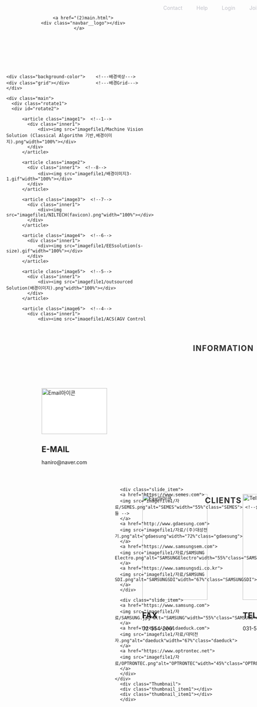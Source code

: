 <!DOCTYPE html>
<html lang="ko">
  <head>
    <meta charset="UTF-8">
    <meta http-equiv="X-UA-Compatible" content="IE=edge">
    <meta name="viewport" content="user-scalable=no, initial-scale=1.0,width=device-width">
    <title>NILTECH</title>
    <link rel="icon" type="ICON" sizes="192x192" href="imagefile1/favicon/android-icon-192x192.ico">
    <link rel="stylesheet" href="css/style.css">
    <script src="js/ie.js"></script>
    <script defer src="js/main.js"></script>
    <script src="main.js" defer></script>
<style>
    *      { margin: 0px;padding: 0px;box-sizing: border-box;}
	
    ul,ol  { list-style: none;margin:0 0 0 0;}
    a      { text-decoration: none;}

    /*---------------header------------------*/
    header { width: 100%;height: 13.5vmin;}
    header .navbar
           { width: 100%;height: 13.5vmin;
             display: flex;
             justify-content: space-between;
             align-items: center;
             position: absolute;padding: 3vmin 0;}
    header .util         /*--상단 네비게이션 위치---*/
           { width: 25%;height: 10vmin;
             display: block;position: absolute;
             margin: 0vmin 0 0 60%;}
    header .util li
           { display: block;float: left;}
    header .util li a    /*--상단 네비게이션 text---*/
           { font: 1.2vmin "arial";
             color: rgb(192, 193, 201);
             display: block;
             padding: 0 2vmin;margin: 0 0 0 0vmin;}             
    header .navbar__logo
           { width: 27vmin;height: 20vmin;background-color: #00378f;
             background: url(imagefile1/logo.png)no-repeat;
             background-size: 100%;
             position:absolute;margin: -3vmin 0 0 5.9vmin;}             
    header .navbar__menu 
           { width: 120vmin;height: 5vmin;
             list-style: none;
             display: flex;position: absolute;
             margin: 9vmin 0 0 45vmin;}
    header .navbar__menu li 
           { width: 41vmin;height: 5.1vmin;text-align: center;
             padding: 1vmin 0 0 1vmin;}
    header .navbar__menu li a
           { width: 10vmin;height: 5vmin;
             font: bold 1.7vmin/1 "arial";color: #0a0c0c;
             text-decoration: none;}
    header .navbar__menu li:hover 
           { z-index : 1;
             color: white;text-align: center;
             border-radius: 3px;border-bottom: 0.5vmin solid #143cfb;}                   
             
    header .navbar__icons 
           { color: white;list-style: none;align-items: center;
             display: flex;}
    header .navbar__icons li 
           { width: 35vmin;height: 5.1vmin;
             padding: 0;margin: 0;}
    header .menubar 
           { width: 9vmin;height: 7vmin;
             background-image: url(imagefile1/menuBar.png);
             background-size: 100%;
             position: absolute;
             margin: 1.9% 0 0 85%;display: none;} 
    /*-----------MOBILE----------*/                    
    @media screen and (min-width: 80px) and (max-width: 980px) 
           { header .navbar
           { width: 100%;height: 13.5vmin;
             flex-direction: column;align-items: flex-start;margin: 0;}  
             header .util         /*--상단 네비게이션 위치---*/
           { width: 50%;height: 10vmin;
             display: block;position: absolute;
             margin: -1.5vmin 0 0 40vmin;}
             header .util li
           { display: block;float: left;}
             header .util li a    /*--상단 네비게이션 text---*/
           { font: 2vmin "arial";
             color: rgb(192, 193, 201);
             display: block;
             padding: 0 2vmin;margin: 0 0 0 0vmin;} 
             header .navbar__logo
           { width: 43vmin;height: 20vmin;
             background: url(imagefile1/logo.png)no-repeat;
             background-size: 100%;
             position:absolute;margin: 1.5% 0 0 0vmin;}  
             header .navbar__menu 
           { width: 35vmin;height: 60vmin;background-color: #1b2f58; 
             z-index : 1;flex-direction: column;
             align-items: center;
             border-radius: 0 0 1.5vmin 1.5vmin;
             display: none;margin: 14.5vmin 0 0 60vmin;}
             header .navbar__menu li 
           { width: 100%;height: 60vmin;
             z-index : 1;text-align: center;
             padding: 2.7vmin 0 0 0;margin: 0;}
             header .navbar__menu li a
           { font: normal 3vmin/1 "arial";color: #fff;} 
             header .navbar__menu li:hover 
           { z-index : 1;
             background:radial-gradient(circle,#00378f,#071b74);/*-#162544-*/
             color: white;text-align: center;
             border-radius: 3px;border-bottom: none;}                                  
             header .navbar__icons 
           { width: 100%;
             justify-content: center;display: none;}
             header .menubar
           { width: 9vmin;height: 7vmin;
             background-image: url(imagefile1/menuBar.png);
             background-size: 100%;
             display: block;position: absolute;
             margin: 1.9% 0 0 85%;}
             header .navbar__menu.active,.navbar__icons.active 
           { display: flex;}} 
    /*-----------TABLET----------*/       
    @media screen and (min-width: 600px) and (max-width: 1280px) 
           { header .navbar
           { width: 100%;height: 13.5vmin;
             flex-direction: column;align-items: flex-start;margin: 0;}  
             header .util         /*--상단 네비게이션 위치---*/
           { width: 50%;height: 10vmin;
             display: block;position: absolute;
             margin: -1.5vmin 0 0 40vmin;}
             header .util li
           { display: block;float: left;}
             header .util li a    /*--상단 네비게이션 text---*/
           { font: 2vmin "arial";
             color: rgb(192, 193, 201);
             display: block;
             padding: 0 2vmin;margin: 0 0 0 0vmin;} 
             header .navbar__logo
           { width: 37vmin;height: 20vmin;
             background: url(imagefile1/logo.png)no-repeat;
             background-size: 100%;
             position:absolute;margin: 2vmin 0 0 1.5%;}  
             header .navbar__menu 
           { width: 32vmin;height: 55vmin;background-color: #1b2f58; 
             z-index : 1;flex-direction: column;
             align-items: center;
             border-radius: 0 0 1.5vmin 1.5vmin;
             display: none;margin: 14.5vmin 0 0 61.5vmin;}
             header .navbar__menu li 
           { width: 100%;height: 60vmin;
             z-index : 1;text-align: center;
             padding: 2.7vmin 0 0 0;margin: 0;}
             header .navbar__menu li a
           { font: normal 2.5vmin/1 "arial";color: #fff;} 
             header .navbar__menu li:hover 
           { z-index : 1;
             background:radial-gradient(circle,#00378f,#071b74);/*-#162544-*/
             color: white;text-align: center;
             border-radius: 3px;border-bottom: none;}                                  
             header .navbar__icons 
           { width: 100%;
             justify-content: center;display: none;}
             header .menubar
           { width: 8.7vmin;height: 6.7vmin;
             background-image: url(imagefile1/menuBar.png);
             background-size: 100%;
             display: block;
             margin: 1.5% 0 0 87%;}
             header .navbar__menu.active,.navbar__icons.active 
           { display: flex;}}
    @media screen and (min-height: 0px) and (max-height: 768px)
           { header .navbar
           { width: 100%;height: 13.5vmin;
             flex-direction: column;align-items: flex-start;margin: 0;}  
             header .util         /*--상단 네비게이션 위치---*/
           { width: 50%;height: 10vmin;
             display: block;position: absolute;
             margin: -1.5vmin 0 0 40vmin;}
             header .util li
           { display: block;float: left;}
             header .util li a    /*--상단 네비게이션 text---*/
           { font: 2vmin "arial";
             color: rgb(192, 193, 201);
             display: block;
             padding: 0 2vmin;margin: 0 0 0 0vmin;} 
             header .navbar__logo
           { width: 43vmin;height: 20vmin;
             background: url(imagefile1/logo.png)no-repeat;
             background-size: 100%;
             position:absolute;margin: -0.3% 0 0 -47%;}  
             header .navbar__menu 
           { width: 35vmin;height: 60vmin;background-color: #1b2f58; 
             z-index : 1;flex-direction: column;
             align-items: center;
             border-radius: 0 0 1.5vmin 1.5vmin;
             display: none;margin: 5.5% 0 0 70%;}
             header .navbar__menu li 
           { width: 100%;height: 60vmin;
             z-index : 1;text-align: center;
             padding: 2.7vmin 0 0 0;margin: 0;}
             header .navbar__menu li a
           { font: normal 3vmin/1 "arial";color: #fff;} 
             header .navbar__menu li:hover 
           { z-index : 1;
             background:radial-gradient(circle,#00378f,#071b74);/*-#162544-*/
             color: white;text-align: center;
             border-radius: 3px;border-bottom: none;}                                  
             header .navbar__icons 
           { width: 100%;
             justify-content: center;display: none;}
             header .menubar
           { width: 9vmin;height: 7vmin;
             background-image: url(imagefile1/menuBar.png);
             background-size: 100%;
             display: block;position: absolute;
             margin: -0.2% 0 0 85%;}
             header .navbar__menu.active,.navbar__icons.active 
           { display: flex;}}

           /*--------------------메인화면----------------------*/
    body   { width: 100%;height: 130vmin;}

    figure { width: 100%;height: 60%; /*전체 브라우저 높이에서 120px만큼 빼줌*/
             /*background: linear-gradient(-55deg,  #061c8a, #7df0a9e8);*/
             position: relative;
	           overflow: hidden;
	           padding-top: 0px;}    
    figure .background-color
           { width: 100%;height: 100%;
             background: linear-gradient(120deg, #1b2f58b6,#11b8a2bd,#1b2f58,rgb(16, 20, 34), rgb(16, 20, 34));
             background-size: 400% 400%;      
             object-fit: cover;
             opacity: 100%;
             position: absolute;margin: 0px 0 0 0px;
             animation: gradient 10s ease infinite;}
             @keyframes gradient {
	           0%   { background-position: 0% 50%;}
	           50%  { background-position: 100% 50%;}
	           100% { background-position: 0% 50%;}}
    figure .background-color .grid             
           { width: 130%;height: 130%;
             background: url(imagefile1/grid2.png);
             background-size: 100%;
             position: absolute;margin: -5vmin 0 0 -20vmin;
             transform: perspective(60vmin)rotateX(0deg);
             transform-origin: 50% 50%;
             animation: grid 40s linear infinite;}
             @keyframes grid 
           { 0%  { opacity: 5%;transform: perspective(60vmin)rotateX(70deg)rotate( 360deg);}
             5%  { opacity: 70%;}
             45% { opacity: 100%;}
             50% { opacity: 70%;}
             60% { opacity: 0%;}
	           100%{ opacity: 0%;transform: perspective(60vmin)rotateX(70deg)rotate( 0deg);}}

    /*------------------이미지회전 배경-----------------------------*/              
  figure .main  
           { width: 100%;height: 100%;
             overflow: hidden;
             position: absolute;}
  figure .rotate1 
           { width: 100%;             
             position: absolute;perspective: 105vmax;}
  figure .rotate1 #rotate2 
           { width: 70vmax;height: 77vmax;
             position: absolute; 
             top: -10vmin;left: 23vmin;
             transform-style: preserve-3d;
             animation: ani1 linear 30s infinite;}
             @keyframes ani1 
           { 0%  {transform: perspective(105vmax)rotateY(0deg);}
             100%{transform: perspective(105vmax)rotateY(360deg);}}
  figure .rotate1 #rotate2 article .inner1 
           { width: 100%;height: 100%;background: rgba(42, 33, 161, 0.527);
             opacity: 0.7;overflow: hidden;
             box-sizing: border-box; 
             border-radius: 9vmin 9vmin 0 0; 
             position: absolute;     
             padding: 0px;
             transition: all 0.5s;}
                    /* common ui */
  figure .rotate1 #rotate2 article 
           { width: 100%;height: 50%;
             position: absolute;top: 0px;left: 0px;
             backface-visibility: hidden;}

                      /* 3D 배치 */
  .image1  { transform: rotateY(0deg)   translateZ(-100vmax);}
  .image2  { transform: rotateY(45deg)  translateZ(-100vmax);}
  .image3  { transform: rotateY(90deg)  translateZ(-100vmax);}
  .image4  { transform: rotateY(135deg) translateZ(-100vmax);}
  .image5  { transform: rotateY(180deg) translateZ(-100vmax);}
  .image6  { transform: rotateY(225deg) translateZ(-100vmax);}
  .image7  { transform: rotateY(270deg) translateZ(-100vmax);}
  .image8  { transform: rotateY(315deg) translateZ(-100vmax);} 

           /*------------------DOT 장식-----------------------------*/  

    figure .dot-rotate1 
           { position: fixed;
             width: 150vmin;height: 50vmin; 
             perspective: 150vmin;}

    figure .dot-rotate1 #dot-rotate2 
           { width: 150vmin;height: 100vmin; 
             position: absolute;
             margin-top: 0vmin;margin-left: 25vmin; 
             transform-style: preserve-3d;
             animation: ani linear 10s infinite;}
             @keyframes ani {
             0% {transform: rotateY(360deg);}
             100% {transform: rotateY(0deg);}}
    
                             /* common ui */
    figure .dot-rotate1 #dot-rotate2 article 
           { position: absolute;top: 0px;left: 0px; 
             backface-visibility: hidden;}
                               /*face1*/
    figure .dot-rotate1 #dot-rotate2 .dot1 .inner2 .dot1-1 
           { opacity:50%;
             width: 5px;height: 5px;background-color: #fff;
             border-radius: 50px;box-shadow: #fff 0px 0px 30px 5px;
             float: left;margin: 450px 0 0 500px;}
    figure .dot-rotate1 #dot-rotate2 .dot1 .inner2 .dot1-2
           { width: 5px;height: 5px;background-color:#fff;
             border-radius: 50px;box-shadow: #fff 0px 0px 30px 5px;
             float: left;margin: 400px 0 0 -200px;}
    figure .dot-rotate1 #dot-rotate2 .dot1 .inner2 .dot1-3
           { width: 5px;height: 5px;background-color: #fff;
             border-radius: 50px;box-shadow: #fff 0px 0px 30px 5px;
             float: left;margin: 200px 0 0 -500px;}
    figure .dot-rotate1 #dot-rotate2 .dot1 .inner2 .dot1-4
           { opacity:50%;width: 10px;height: 10px;background-color: #fff;
             border-radius: 50px;box-shadow: #fff 0px 0px 30px 5px;
             float: left;margin: 500px 0 0 -400px;}
    figure .dot-rotate1 #dot-rotate2 .dot1 .inner2 .dot1-5
           { width: 10px;height: 10px;background-color: #fff;
             border-radius: 50px;box-shadow: #fff 0px 0px 30px 5px;
             float: left;margin: 550px 0 0 -700px;}
    figure .dot-rotate1 #dot-rotate2 .dot1 .inner2 .dot1-6
           { width: 5px;height: 5px;background-color: #fff;
             border-radius: 50px;box-shadow: #fff 0px 0px 30px 5px;
             float: left;margin: 250px 0 0 -300px;}
    figure .dot-rotate1 #dot-rotate2 .dot1 .inner2 .dot1-7
           { width: 10px;height: 10px;background-color: #fff;
             border-radius: 50px;box-shadow: #fff 0px 0px 30px 5px;
             float: left;margin: 300px 0 0 -480px;}
    figure .dot-rotate1 #dot-rotate2 .dot1 .inner2 .dot1-8
           { width: 10px;height: 10px;background-color: #fff;
             border-radius: 50px;box-shadow: #fff 0px 0px 30px 5px;
             float: left;margin: 450px 0 0 200px;}
    figure .dot-rotate1 #dot-rotate2 .dot1 .inner2 .dot1-9
           { opacity:50%;width: 5px;height: 5px;background-color: #fff;
             border-radius: 50px;box-shadow: #fff 0px 0px 30px 5px;
             float: left;margin: 300px 0 0 250px;}

                           /*face2*/
    figure .dot-rotate1 #dot-rotate2 .dot2 .inner2  
           { margin: 0 0 0 0;}
    figure .dot-rotate1 #dot-rotate2 .dot2 .inner2 .dot2-1 
           { opacity:50%;
             width: 5px;height: 5px;background-color: #fff;
             border-radius: 50px;box-shadow: #fff 0px 0px 30px 5px;
             float: left;margin: 150px 0 0 450px;}
    figure .dot-rotate1 #dot-rotate2 .dot2 .inner2 .dot2-2
           { opacity:50%;
             width: 3px;height: 3px;background-color: #fff;
             border-radius: 50px;box-shadow: #fff 0px 0px 30px 5px;
             float: left;margin: 100px 0 0 200px;}
    figure .dot-rotate1 #dot-rotate2 .dot2 .inner2 .dot2-3
           { width: 3px;height: 3px;background-color: #fff;
             border-radius: 50px;box-shadow: #fff 0px 0px 30px 5px;
             float: left;margin: 250px 0 0 150px;}
    figure .dot-rotate1 #dot-rotate2 .dot2 .inner2 .dot2-4
           { width: 10px;height: 10px;background-color: #fff;
             border-radius: 50px;box-shadow: #fff 0px 0px 30px 5px;
             float: left;margin: 350px 0 0 350px;}
    figure .dot-rotate1 #dot-rotate2 .dot2 .inner2 .dot2-5
           { opacity:50%;
             width: 10px;height: 10px;background-color: #fff;
             border-radius: 50px;box-shadow: #fff 0px 0px 30px 5px;
             float: left;margin: 180px 0 0 100px;}
    figure .dot-rotate1 #dot-rotate2 .dot2 .inner2 .dot2-6
           { width: 15px;height: 15px;background-color: #fff;
             border-radius: 50px;box-shadow: #fff 0px 0px 30px 5px;
             float: left;margin: 200px 0 0 -380px;}
    figure .dot-rotate1 #dot-rotate2 .dot2 .inner2 .dot2-7
           { opacity:80%;width: 15px;height: 15px;background-color: #fff;
             border-radius: 50px;box-shadow: #fff 0px 0px 30px 5px;
             float: left;margin: 300px 0 0 -580px;}
    figure .dot-rotate1 #dot-rotate2 .dot2 .inner2 .dot2-8
           { opacity:70%;width: 10px;height: 10px;background-color: #fff;
             border-radius: 50px;box-shadow: #fff 0px 0px 30px 5px;
             float: left;margin: 230px 0 0 200px;}
    figure .dot-rotate1 #dot-rotate2 .dot2 .inner2 .dot2-9
           { opacity:80%;width: 10px;height: 10px;background-color: #fff;
             border-radius: 50px;box-shadow: #fff 0px 0px 30px 5px;
             float: left;margin: 250px 0 0 200px;}
    figure .dot-rotate1 #dot-rotate2 .dot2 .inner2 .dot2-10
           { opacity:50%;width: 5px;height: 5px;background-color: #fff;
             border-radius: 50px;box-shadow: #fff 0px 0px 30px 5px;
             float: left;margin: 230px 0 0 300px;}
 
                                 /*face3*/
    figure .dot-rotate1 #dot-rotate2 .dot3 .inner2
           { margin: 0 0 0 0;}
    figure .dot-rotate1 #dot-rotate2 .dot3 .inner2 .dot3-1 
           { opacity:50%;
             width: 3px;height: 3px;background-color: #fff;
             border-radius: 50px;box-shadow: #fff 0px 0px 30px 5px;
             float: left;margin: 420px 0 0 -300px;}
    figure .dot-rotate1 #dot-rotate2 .dot3 .inner2 .dot3-2
           { opacity:50%;
             width: 3px;height: 3px;background-color: #fff;
             border-radius: 50px;box-shadow: #fff 0px 0px 30px 5px;
             float: left;margin: 300px 0 0 -100px;}
    figure .dot-rotate1 #dot-rotate2 .dot3 .inner2 .dot3-3
           { opacity:80%;
             width: 3px;height: 3px;background-color: #fff;
             border-radius: 50px;box-shadow: #fff 0px 0px 30px 5px;
             float: left;margin: 400px 0 0 -150px;}
    figure .dot-rotate1 #dot-rotate2 .dot3 .inner2 .dot3-4
           { opacity:50%;
             width: 10px;height: 10px;background-color: #fff;
             border-radius: 50px;box-shadow: #fff 0px 0px 30px 5px;
             float: left;margin: 500px 0 0 50px;}
    figure .dot-rotate1 #dot-rotate2 .dot3 .inner2 .dot3-5
           { opacity:50%;
             width: 10px;height: 10px;background-color: #fff;
             border-radius: 50px;box-shadow: #fff 0px 0px 30px 5px;
             float: left;margin: 300px 0 0 0;}
    figure .dot-rotate1 #dot-rotate2 .dot3 .inner2 .dot3-6
           { width: 10px;height: 10px;background-color: #fff;
             border-radius: 50px;box-shadow: #fff 0px 0px 30px 5px;
             float: left;margin: 400px 0 0 200px;}
    figure .dot-rotate1 #dot-rotate2 .dot3 .inner2 .dot3-7
           { opacity:70%;width: 15px;height: 15px;background-color: #fff;
             border-radius: 50px;box-shadow: #fff 0px 0px 30px 5px;
             float: left;margin: 200px 0 0 0;}
    figure .dot-rotate1 #dot-rotate2 .dot3 .inner2 .dot3-8
           { opacity:50%;width: 15px;height: 15px;background-color: #fff;
             border-radius: 50px;box-shadow: #fff 0px 0px 30px 5px;
             float: left;margin: 450px 0 0 100px;}

                          /* 3D 배치 */
    .dot1  { transform: rotateY(0deg) translateZ(-900px);}
    .dot2  { transform: rotateY(20deg) translateZ(-900px);}
    .dot3  { transform: rotateY(40deg) translateZ(-900px);}

           /*--------------- 메인화면 / 그림 ----------------------*/             
    figure .image
           { position: absolute;margin: 21vmin 0 0 -5vmin;}
           /*-------------톱니바퀴 그림---------------*/
    figure .img0
           { opacity: 100%;margin: 2vmin 0 0 107vmin;
             animation: opacity ease normal infinite;
             animation-delay: 9s;
             animation-duration: 45s;}
             @keyframes opacity 
           { 0%  { opacity: 100%;}
             2%  { opacity: 100%; }
             40% { opacity: 100%; }}                         
    figure .img0-1 /*-큰톱니바퀴-*/
           { width: 20vmin;height: 19vmin;
             background-image: url(imagefile1/톱니바퀴2.png);
             background-size: 100%;
             position:absolute;margin-top: 27vmin;margin-left: -8vmin;
             animation: rotate_img1 linear infinite;
             animation-duration: 20s;
             transform-origin: 50% 50%;}
             @keyframes rotate_img1
           { 0%  { transform: rotate(.001deg);}
             100%{ transform: rotate(360deg); }} 
    figure .img0-2 /*-작은톱니바퀴-*/
           { width: 23.5vmin;height: 23.5vmin;
             background-image: url(imagefile1/톱니바퀴2-1.png);
             background-size: 100%;
             position:absolute;margin-top: 10.5vmin;margin-left: -16.5vmin;
             opacity: 100%;
             animation: rotate_img1-1 linear infinite;
             animation-duration: 20s;
             transform-origin: 50% 50%;}
             @keyframes rotate_img1-1
           { 0%  { transform: rotate(-001deg);}
             100%{ transform: rotate(-360deg); }} 
    figure .img0:hover
           { opacity: 100%;
             transition: 0.5s;}     

    /*-------------------지구--------------------*/
    figure .img1
           { width: 67vmin;height: 67vmin;
             background-image: url(imagefile1/세계지도.png);
             background-size: 100%;
             opacity: 100%;position:absolute;margin: -3vmin 0 0 29vmin;}
    figure .img1-1
           { width: 67vmin;height: 67vmin;
             background-image: url(imagefile1/grid.png);
             background-size: 99%;
             opacity: 30%;position:absolute;margin: 0.2vmin 0 0 0.4vmin;
             animation: img1-1 ease infinite;
             animation-duration: 15s;}
             @keyframes img1-1 
           { 0%  { opacity: 0%; }
             50% { opacity: 30%;}
             60% { opacity: 0%;}             
             100%{ opacity: 0%; }}

    /*-------------공장,해,달 그림---------------*/
    figure .img2 /*-공장-*/
           { width: 33vmin;height: 21vmin;
             background-image: url(imagefile1/공장.png);
             background-size: 100%;
             opacity: 90%;
             position: absolute;
             margin-top: 27.5vmin;margin-left: 19vmin;}
    figure .img2-1 /*-해-*/
           { width: 6vmin;height: 6vmin;
             background-image: url(imagefile1/해.png);
             background-size: 100%;
             opacity: 100%;            
             position: absolute;
             margin-top: -4vmin;margin-left: 22vmin;
             animation: img0-1 ease infinite;
             animation-duration: 20s;}
             @keyframes img0-1 
           { 50% { opacity: 0%;animation: 5s}}
    figure .img2-2 /*-달-*/
           { width: 6vmin;height: 6vmin;
             background-image: url(imagefile1/달.png);
             background-size: 100%;
             opacity: 100%;animation: 20s ease infinite;
             position: absolute;
             margin-top: -4vmin;margin-left: 22vmin;}
    figure .img2:hover
           { opacity: 100%;
             transition: 0.5s linear;} 

    /*-------------노트북 그림---------------*/             
    figure .img3
           { width: 20vmin;height: 20vmin;
             background-image: url(imagefile1/노트북.png);
             background-size: 103%;
             opacity: 100%;
             position:absolute;margin-top: 0vmin;margin-left: 69vmin;}
    figure .img3:hover
           { opacity: 100%;
             transition: 0.5s;}
    figure .img3-1    /*--노트북 text-*/
           { width: 14vmin;height: 9vmin;
             background-image: url(imagefile1/노트북text.gif);
             background-size: 100%;
             opacity: 100%;
             position:absolute;margin-top: 2.3vmin;margin-left: 4.5vmin;}
    figure .img3-2     /*-- 아이콘 --*/
           { width: 9vmin;height: 9vmin;
             position: absolute;margin-top: -4vmin;margin-left: 19vmin;
             animation: img3-2 linear infinite;
             animation-delay: 2s;
             animation-duration: 10s;}
             @keyframes img3-2 
           { 0%   { opacity:0%  ;background:url(imagefile1/아이콘1-1.png)no-repeat;background-size: 95%;}
             1%   { opacity:100%;background:url(imagefile1/아이콘1-1.png)no-repeat;background-size: 95%;}  
             9%   { opacity:100%;background:url(imagefile1/아이콘1-1.png)no-repeat;background-size: 95%;}
             10%  { opacity:100%;background:url(imagefile1/아이콘2-1.png)no-repeat;background-size: 95%;}
             18%  { opacity:100%;background:url(imagefile1/아이콘2-1.png)no-repeat;background-size: 95%;}
             19%  { opacity:100%;background:url(imagefile1/아이콘3-1.png)no-repeat;background-size: 95%;}
             27%  { opacity:100%;background:url(imagefile1/아이콘3-1.png)no-repeat;background-size: 95%;}
             28%  { opacity:100%;background:url(imagefile1/아이콘4-1.png)no-repeat;background-size: 95%;}
             36%  { opacity:100%;background:url(imagefile1/아이콘4-1.png)no-repeat;background-size: 95%;}
             37%  { opacity:100%;background:url(imagefile1/아이콘5-1.png)no-repeat;background-size: 95%;}
             45%  { opacity:100%;background:url(imagefile1/아이콘5-1.png)no-repeat;background-size: 95%;}
             46%  { opacity:100%;background:url(imagefile1/아이콘6-1.png)no-repeat;background-size: 95%;}
             54%  { opacity:100%;background:url(imagefile1/아이콘6-1.png)no-repeat;background-size: 95%;}
             55%  { opacity:100%;background:url(imagefile1/아이콘7-1.png)no-repeat;background-size: 95%;}
             63%  { opacity:100%;background:url(imagefile1/아이콘7-1.png)no-repeat;background-size: 95%;}
             64%  { opacity:100%;background:url(imagefile1/아이콘8-1.png)no-repeat;background-size: 95%;}
             72%  { opacity:100%;background:url(imagefile1/아이콘8-1.png)no-repeat;background-size: 95%;}
             80%  { opacity:0%  ;background:url(imagefile1/아이콘8-1.png)no-repeat;background-size: 95%;}
             100% { opacity:0%  ;background:url(imagefile1/아이콘8-1.png)no-repeat;background-size: 95%;} }
    figure .img3-3       /*-- loading --*/
           { width: 37vmin;height: 37vmin;
             background-size: 100%;
             opacity: 100%;
             position: absolute;margin-top: -15vmin;margin-left: 2.2vmin;
             animation: loading linear infinite;
             animation-delay: 2s;animation-direction: normal;
             animation-duration: 10s;}
             @keyframes loading 
           { 1%   { opacity:100%;left:0px; top:0px;background-image: url(imagefile1/loading\(1\).png);} 
             9%   { opacity:100%;left:0px; top:0px;background-image: url(imagefile1/loading\(3\).png);} 
             17%  { opacity:100%;left:0px; top:0px;background-image: url(imagefile1/loading\(5\).png);}   
             25%  { opacity:100%;left:0px; top:0px;background-image: url(imagefile1/loading\(7\).png);}
             33%  { opacity:100%;left:0px; top:0px;background-image: url(imagefile1/loading\(9\).png);}
             37%  { opacity:100%;left:0px; top:0px;background-image: url(imagefile1/loading\(1\).png);} 
             45%  { opacity:100%;left:0px; top:0px;background-image: url(imagefile1/loading\(3\).png);} 
             53%  { opacity:100%;left:0px; top:0px;background-image: url(imagefile1/loading\(5\).png);}
             61%  { opacity:100%;left:0px; top:0px;background-image: url(imagefile1/loading\(7\).png);}
             69%  { opacity:100%;left:0px; top:0px;background-image: url(imagefile1/loading\(9\).png);}
             80%  { opacity:0%  ;left:0px; top:0px;background-image: url(imagefile1/loading\(9\).png);}
             100% { opacity:0%  ;left:0px; top:0px;background-image: url(imagefile1/loading\(9\).png);} }

    /*-------------카메라 그림---------------*/ 
    figure .img4
           { opacity: 100%;
             width: 35vmiin;height: 15vmin;object-fit: cover;
             position: absolute;margin-top: 1vmin;margin-left: 2.1vmin;}
    figure .img4-1 /*-작은상자-*/
           { width: 18vmin;height: 10vmin;
             background-image: url(imagefile1/작은상자2.gif);
             background-size: 100%;
             opacity: 100%;
             position: absolute;margin-top: 8vmin;margin-left: 38vmin;}
    figure .img4-2 /*-화면-*/
           { width: 18.3vmin;height: 10.6vmin;
             background-image: url(imagefile1/카메라1-1.png);
             background-size: 100%;
             opacity: 100%;
             position: absolute;margin-top: -0.2vmin;margin-left: -0.1vmin;}
    figure .img4-3 /*-카메라-*/
           { width: 8vmin;height: 7vmin;
             background-image: url(imagefile1/카메라1.png);
             background-size: 100%;
             opacity: 100%;
             position: absolute;margin-top: 14vmin;margin-left: 51.9vmin;}
    figure .img4:hover
           { opacity: 100%;transition: 0.5s;}

    /*-------------EES ICON---------------*/ 
    figure .img5   /*-EES ICON-*/
           { opacity: 100%;background-color: ;
             width: 30px;height: 200px;object-fit: cover;
             display: none;
             position: absolute;margin-top: -450px;margin-left: 1200px;
             animation: ;}
    figure .img5-1 
           { opacity: 100%;background-color: ;
             width: 30px;height: 200px;object-fit: cover;
             position: absolute;margin-top: -500px;margin-left: 1300px;}
    figure .img5:hover
           { opacity: 100%;transition: 0.5s;}

      /*-------------회사이름/text, 문의하기버튼---------------*/
    figure .inner 
           { width: 50vmin;height: 30vmin;
             position: absolute;margin: 8vmin 0 0 17vmin;}
    figure .inner .logo
           { width: 7vmin;height: 4.5vmin;
             background-image: url(imagefile1/logo-white\(GIF\).gif);
             background-size: 100%;margin: 5vmin 0 0 0vmin;}             
    figure .inner h1 
           { font: lighter 5.8vmin "HY견고딕";color: rgb(255, 255, 255);
             padding-left: 2.2vmin;margin: -5.3vmin 0 2.1vmin 7.7vmin;}          
    figure .inner p 
           { font: 3vmin/1.4 "franklin gothic book";
             letter-spacing: 1px;color: rgb(255, 255, 255);
             margin-bottom: 35px;}
    figure .inner a 
           { width: 280px;height: 65px;
	           border: 2px solid #ffffff;border-radius: 15px;
	           font: bold 20px/30px "HY헤드라인M";color: #ffffff;
	           text-align: center;letter-spacing: 1px;
	           transition: all 0.5s;display: block;padding-top:15px;}
    figure .inner a:hover 
           { opacity: 70%;
             font: bold 20px/30px "HY헤드라인M";color: #2e4ada;
             border: 2px solid #2e4ada;}

    /*-----------------------------NOTICE-----------------------------*/
    figure .NOTICE
           { width: 100%;height: 60vmin;
             position: relative;margin: 3.5vmin 0 0 115vmin;}
    figure .NOTICE-background
           { width: 100%;height: 60vmin;
             background-color: rgba(26, 63, 211, 0.589); /*rgba(255, 255, 255, 0.301)rgba(16, 27, 68, 0.733);;*/
             opacity: 0%;
             border-radius: 4.1vmin 0 0 4.1vmin;
            /*box-shadow: rgba(82, 159, 231, 0.733) 0px 0px 50px 15px;*/
             position: absolute;margin: 3.5vmin 0 0 105vmin;
             animation: slide ease normal infinite;
             animation-delay: 9s;
             animation-duration: 45s;}
             @keyframes slide
           { 0%  {opacity: 100%;margin-left: 200vmin;background-color: rgba(27, 48, 139, 0.911);}
             2%  {opacity: 100%;margin-left: 0vmin;background-color: rgba(21, 30, 70, 0.911);}             
             40% {opacity: 100%;margin-left: 0vmin;background-color: rgba(26, 41, 109, 0.911);}
             55% {opacity: 100%;margin-left: 0vmin;background-color: rgba(21, 30, 70, 0.911);}
             65% {opacity: 100%;margin-left: 0vmin;background-color: rgba(26, 41, 109, 0.911);}
             70% {opacity: 100%;margin-left: 200vmin;background-color: rgba(27, 48, 139, 0.911);}
             80% {opacity: 100%;margin-left: 200vmin;background-color: rgba(21, 30, 70, 0.911);}
             100%{opacity:   0%;margin-left: 200vmin;background-color: rgba(21, 30, 70, 0.911);}}/*rgba(26, 63, 211, 0.589)*/
    figure .NOTICE-title
           { width: 33vmin;height: 5vmin;
             position: absolute;margin: 3.9vmin 0 0 10.5%;
             animation: EESICON ease normal infinite;
             animation-delay: 9s;
             animation-duration: 45s;}
             @keyframes EESICON
           { 0%  { opacity: 100%;}
             80% { opacity: 100%;}
             100%{ opacity:   0%;}}
    figure .title-text
           { font: bolder 3.5vmin "franklin gothic book";letter-spacing: 1px;
             background: linear-gradient(180deg,#48defb 30%,#2132cc,#1f66ff 80%);
             text-align: center;color: transparent;
             background-clip: text;
             -webkit-background-clip: text;
             color: transparent;
             position: center;margin: -1vmin 0 0 7.5%;}
    figure .NOTICE .NOTICE-background .H1 /*----알림 text (1)----*/
           { width: 100%;height: 45vmin;background-color: rgb(34, 49, 116);/*rgb(35, 46, 94)*/
             font: lighter 2.5vmin "arial";color: #fff;
             text-align: left;float: left;
             border-radius: 2.9vmin;
             position: absolute;
             padding: 5vmin 5vmin;margin: 10.1vmin 0 0 5vmin;
             animation: H1 ease normal infinite;
             animation-delay: 9s;
             animation-duration: 45s;}
             @keyframes H1
           { 0%  { opacity: 0%;}
             3%  { opacity: 100%;}
             30% { opacity: 100%;}
             32% { opacity: 100%;}
             100%{ opacity: 100%;}}
    figure .EESSolution .background .H2   /*----알림 text (2)----*/
           { width: 100%;height: 45vmin;background-color: rgb(34, 49, 116);/*rgb(35, 46, 94)*/
             font: lighter 2.5vmin "arial";color: #fff;
             text-align: left;float: left;
             position: absolute;margin: 40px 0 0 0;}

    /*-----------------------INFOMATION--------------------------*/
    section 
           { width: 123vmin;height: 70vmin;
             position: center;padding: 19vmin 0vmin;margin: 0 auto 0;}
    section .inner 
           { width: 123vmin;height: 40vmin;
             position: center;padding: 0 0 0;margin: -150px auto 0;}
    section .inner h1   /*------제목------*/
           { font: bold 3.5vmin "franklin gothic book";color: rgb(46, 46, 46);
	           text-align: center;letter-spacing: 0.15vmin;
	           margin-bottom: 5vmin;}
    section .inner article 
           { width: 18.5vmin;height: 30vmin;
             float: left;
             padding: 4vmin auto 0;margin: 5vmin 0 0 10vmin;}
	           /*제일 오른쪽 마지막 요소만 여백제거*/   
    section .inner article img 
           { object-fit: cover; /*pic프레임안에 이미지 꽉 채움*/
	           width: 100%;height: 100%;padding-top:0px;}
    /*--------Email---------*/
    section .inner article .pic1 
           { width: 100%;height: 13vmin;background:rgb(255, 255, 255);
             object-fit: cover;position:relative;
	           overflow: hidden;animation: mogocen 1s steps(1) 4 forwards;
             margin-bottom: 15px;}
    section .inner article .pic1 .Emailicon2
           { opacity: 0;}
    section .inner article .pic1 .Emailicon2
           { width: 100%;height: 13vmin;background:rgb(255, 255, 255);
             object-fit: cover;display:block; position:absolute;
	           overflow: hidden;transition: opacity 1s; 
             margin-bottom: 15px;}
    section .inner article .pic1:hover .Emailicon2 
           { opacity: 100;}

    /*--------Fax---------*/
   section .inner article .pic2
           { width: 100%;height: 13vmin;background:rgb(255, 255, 255);
             object-fit: cover;position:relative;
	           overflow: hidden;animation: mogocen 1s steps(1) 4 forwards;
             margin-bottom: 15px;}
   section .inner article .pic2 .Faxicon2
           { opacity: 0;}             
   section .inner article .pic2 .Faxicon2
           { width: 100%;height: 13vmin;background:rgb(255, 255, 255);
             object-fit: cover;display:block; position:absolute;
	           overflow: hidden;transition: opacity 1s; 
             margin-bottom: 15px;}
   section .inner article .pic2:hover .Faxicon2 
           { opacity: 100;}
             
    /*--------Tell---------*/             
   section .inner article .pic3
           { width: 100%;height: 13vmin;background:rgb(255, 255, 255);
             object-fit: cover;position:relative;
	           overflow: hidden;animation: mogocen 1s steps(1) 4 forwards;
             margin-bottom: 15px;}
   section .inner article .pic3 .Tellicon2
           { opacity: 0;}             
   section .inner article .pic3 .Tellicon2
           { width: 100%;height: 13vmin;background:rgb(255, 255, 255);
             object-fit: cover;display:block; position:absolute;
	           overflow: hidden;transition: opacity 1s; 
             margin-bottom: 15px;}
   section .inner article .pic3:hover .Tellicon2 
           { opacity: 100;}
             
    /*--------Adress---------*/             
   section .inner article .pic4
           { width: 100%;height: 13vmin;background:rgb(255, 255, 255);
             object-fit: cover;position:relative;
	           overflow: hidden;animation: mogocen 1s steps(1) 4 forwards;
             margin-bottom: 15px;}
   section .inner article .pic4 .Adressicon2
           { opacity: 0;}             
   section .inner article .pic4 .Adressicon2
           { width: 100%;height: 13vmin;background:rgb(255, 255, 255);
             object-fit: cover;display:block; position:absolute;
	           overflow: hidden;transition: opacity 1s; 
             margin-bottom: 15px;}
   section .inner article .pic4:hover .Adressicon2 
           { opacity: 100;}

    /*--------Info---------*/             
   section .inner article .pic5 
           { width: 100%;height: 13vmin;background:rgb(255, 255, 255);
             object-fit: cover;position:relative;
	           overflow: hidden;
             margin-bottom: 15px;}
   section .inner article .pic5 img
           { width: 100%;height: 13vmin;background:rgb(255, 255, 255);
             object-fit: cover;display:block; position:absolute;
	           overflow: hidden;transition: opacity 1s; 
             margin-bottom: 15px;}
   section .inner article .pic5:hover img:last-child 
           { opacity: 0;} 

    /*--------Text---------*/
   section .inner article h2    /*------제목-----*/
           { font: bold 2.3vmin/1 "franklin gothic book";color: #1834a2;
             text-align: center;letter-spacing: 1px;margin-bottom: 10px;}
   section .inner article p     /*------영문-----*/
           { font: normal 2.2vmin/1.6 "arial";color: rgb(73, 73, 73);
             text-align: center;letter-spacing: 1px;}
   section .inner article .p1   /*------숫자-----*/
           { font: normal 2.1vmin/1.3 "arial";color: rgb(73, 73, 73);
             text-align: center;letter-spacing: 2px;padding-top: 4px;}
   section .inner article .p2   /*------한글-----*/
           { font: normal 1.8vmin/1.3 "arial";color: rgb(32, 32, 32);
             letter-spacing: 1px;padding-top: 5px;}

    /*-------------------------CLIENTS---------------------------------*/
    section .inner2 
           { width: 123vmin;height: 50vmin;
             position: relative;margin: 0 auto 0;}
    section .inner2 h1   /*------제목------*/
           { font: bold 3.5vmin "franklin gothic book";color: rgb(46, 46, 46);
	           text-align: center;letter-spacing: 0.15vmin;
	           margin-bottom: 5vmin;}        
    section .inner2 #clients
           { width: 123vmin;height: 40vmin;
             position:absolute;margin: 9vmin auto 0;}
                        /*------slide-------*/
    section .inner2 .content
           { /*컨텐츠 넓이지정*/
             width: 50%;height: 40vmin;
             position: center;margin: -20.5vmin auto 0;}
    section .inner2 .slides
           { /*슬라이드 아이템이 나올 뼈대 지정*/
             width: 50vmin;height: 40vmin;position: absolute;}
    section .inner2 .slide_item
           { /*슬라이드 아이템을 absolute로 겹쳐놓고 투명하게 하기*/
             width: 55vmin;height: 30vmin;background-color: rgb(255, 255, 255);
             opacity: 0;transition: all 0.3s;
             position: absolute;margin: 15vmin 0 0 0;}

    section .slide_item .gdaesung
           { display: inline-block;position: absolute;
             padding: 0vmin 7vmin;margin: -0.9vmin 0 0 0;}
    section .slide_item .SAMSUNGSDI
           { display: inline-block;position: absolute;
             padding: 0vmin 7vmin;margin: 0vmin 0 0 1.9vmin;}
    section .slide_item .daeduck
           { display: inline-block;position: absolute;
             padding: 0vmin 7vmin;margin: -0.5vmin 0 0 0;}                                     
    section .slide_item .OPTRONTEC
           { margin: 1.7vmin 0 0 1.5vmin;}
    section .inner2 .ontheSlide
           { /*현재 아이템에 붙여줄 클래스*/
             opacity: 1;transition: all 0.5s;}    

    /*---------------------------Footer--------------------------------*/
    footer 
           { width: 100%;background: rgb(16, 20, 34);
	           padding: 7vmin 0px;margin: 60vmin 0 0 0;}
    footer .inner 
           { width: 123vmin;padding-bottom: 10vmin;margin: 0px auto;}
    footer .inner .upper        /*--언더라인--*/
           { width: 100%;
	           border-bottom: 0.2vmin solid #777;
	           padding-bottom: 1.3vmin;}
    footer .inner .logo-footer  /*----로고----*/
           { width: 30vmin;display: inline-flex;
             padding-left: 2vmin;margin: -3vmin 0 0 -2.1vmin;}             
	  /*상단 영역 float해제*/    
    footer .inner .upper::after 
           { content: "";
	           display: block;
	           clear: both;}
    footer .inner .upper ul 
           { float: right;}
    footer .inner .upper ul li /*--policy terms ...--*/
           { float: left;
             margin-left: 1.5vmin;}
    footer .inner .upper ul li a/*--policy terms ...--*/ 
           { font: bold 1.3vmin "arial";color: rgb(205, 207, 214);}
    footer .inner .lower        /*----회사정보내용---*/ 
           { width: 100%;padding-top: 1.3vmin;}
    footer .inner .lower address 
           { width: 100%;
             font: 1.3vmin/2.3 "arial";color: rgb(205, 207, 214);
	           margin-bottom: 2vmin;}                                                  
    footer .inner .lower p 
           { width: 100%;
	           font: 1.3vmin/2.3 "arial";color: rgb(205, 207, 214);
             letter-spacing: 0.10vmin;margin-top: -2vmin;}
</style>
</head>

<body>
  <link href="(m)main.css" rel="stylesheet" media="screen and (min-width:  270px)and (max-width: 980px)"> 
  <link href="(t)main.css" rel="stylesheet" media="screen and (min-width: 600px)and (max-width: 1280px)">
  <link href="(l)main.css"rel="stylesheet" media="screen and (min-height:   0px)and (max-height: 800px)">
  <header>
    <nav class="navbar">
      <ul class="util">
        <li><a href="#">Contact</a></li>  
        <li><a href="#">   Help</a></li>  
        <li><a href="#">  Login</a></li>  
        <li><a href="#">   Join</a></li>  
        <li><a href="#">Sitemap</a></li>        
        </ul> 
        
        <a href="(2)main.html">
        <div class="navbar__logo"></div>
        </a>   
      
      <ul class="navbar__menu">
        <li><a href="(2)main.html">HOME</a></li>
        <li><a href="(2)회사소개.html">회사소개</a></li>
        <li><a href="(2)사업분야.html">사업분야</a></li>
        <li><a href="(2)보유기술소개.html">보유기술소개</a></li>
        <li><a href="(2)주요실적.html">주요실적</a></li>
        <li><a href="(2)외주개발실적.html">외주개발실적</a></li>
      </ul>
      <a href="#" class="menubar"></a>    
    </nav>   
  </header>  

   <!-----------------------------메인화면 그림----------------------------------->
<body>
<figure>

    <div class="background-color">    <!---배경색상--->
    <div class="grid"></div>          <!---배경Grid--->       
    </div>

    <div class="main"> 
      <div class="rotate1">
      <div id="rotate2">
    
          <article class="image1">  <!--1-->
            <div class="inner1">
                <div><img src="imagefile1/Machine Vision Solution (Classical Algorithm 기반,배경이미지).png"width="100%"></div>
            </div>
          </article>
    
          <article class="image2">
            <div class="inner1">  <!--8-->
                <div><img src="imagefile1/배경이미지3-1.gif"width="100%"></div>    
            </div>
          </article>
    
          <article class="image3">  <!--7-->
            <div class="inner1">
                <div><img src="imagefile1/NILTECH(favicon).png"width="100%"></div> 
            </div>
          </article>
    
          <article class="image4">  <!--6-->
            <div class="inner1">
                <div><img src="imagefile1/EESsolution(s-size).gif"width="100%"></div>   
            </div>
          </article>
    
          <article class="image5">  <!--5-->
            <div class="inner1">
                <div><img src="imagefile1/outsourced Solution(배경이미지).png"width="100%"></div>    
            </div>
          </article>
    
          <article class="image6">  <!--4-->
            <div class="inner1">
                <div><img src="imagefile1/ACS(AGV Control System 배경이미지2).png"width="100%"></div> 
            </div>
          </article>
    
          <article class="image7">	 <!--3-->
            <div class="inner1">
                <div><img src="imagefile1/CIM MES Solution(배경이미지).png"width="100%"></div> 
            </div>
          </article>
    
          <article class="image8"> <!--2-->
            <div class="inner1">
                <div><img src="imagefile1/Machine Vision Solution (AI 기반,배경이미지).png"width="100%"></div>   
            </div>
          </article>
      </div>
      </div>
      </div>	
   
    <!--------------------빛 장식---------------------> 
    <div class="dot-rotate1">
      <div id="dot-rotate2">
           <article class="dot1">
              <div class="inner2">
           <div class="dot1-1"></div>
              <div class="dot1-2"></div>
              <div class="dot1-3"></div>
              <div class="dot1-4"></div>
              <div class="dot1-5"></div>
              <div class="dot1-6"></div>
              <div class="dot1-7"></div>
              <div class="dot1-8"></div>
              <div class="dot1-9"></div>
              <div class="dot1-10"></div>
              </div>
          </article>
    
          <article class="dot2">
           <div class="inner2">
           <div class="dot2-1"></div>
              <div class="dot2-2"></div>
              <div class="dot2-3"></div>
              <div class="dot2-4"></div>
              <div class="dot2-5"></div>
              <div class="dot2-6"></div>
              <div class="dot2-7"></div>
              <div class="dot2-8"></div>
              <div class="dot2-9"></div>
              <div class="dot2-10"></div>
           </div>
          </article>
    
          <article class="dot3">
           <div class="inner2">
           <div class="dot3-1"></div>
              <div class="dot3-2"></div>
              <div class="dot3-3"></div>
              <div class="dot3-4"></div>
              <div class="dot3-5"></div>
              <div class="dot3-6"></div>
              <div class="dot3-7"></div>
              <div class="dot3-8"></div>
              <div class="dot3-9"></div>
              <div class="dot3-10"></div>
           </div>
           </article>
    
       </div>
      </div>  

    <!------------------------------------------------> 
    <div class="image">
                   <!--------톱니바퀴 그림------------> 
    <div class="img0">  
    <div class="img0-1"></div>
    <div class="img0-2"></div>
    </div> 

                   <!--------------지구---------------> 
    <div class="img1">
    <div class="img1-1"></div>
    </div>     
                   <!--------공장,해,달 그림------------>
    <div class="img2">
    <div class="img2-1"></div>
    <div class="img2-2"></div>
    </div>  
                   <!--------노트북 그림------------>                  
    <div class="img3">
    <div class="img3-1"></div>
    <div class="img3-2"></div>  
    <div class="img3-3"></div>  
    </div>
                   <!--------카메라 그림------------>
    <div class="img4">
    <div class="img4-1">
    <div class="img4-2"></div>
    </div>
    <div class="img4-3"></div>
    </div>


    </div>

   <!--------------------------로고,회사이름/문의하기----------------------------->
    <div class="inner">
     <div class="logo"></div>  
     <h1>NILTECH</h1>
     <p>Smart Factory, Complete Solution</p>

    </div>

   <!-------------------------------------NOTICE------------------------------------->    
    <div class="NOTICE">
    <div class="NOTICE-background">
    <div class="NOTICE-title">
    <div class="title-text">NOTICE</div>
    </div>
    <div class="H1">
    <div class="H2">
    </div></div>     
    

    </div>
    </div>

</figure>


   <!---------------------------------INFORMATION---------------------------------->
<section>
    <div class="inner">
      <h1>INFORMATION</h1>
    <!-------Email-------->
<article id="article1">
    <div class="wrap">
    <div class="pic1">
      <img src="imagefile1/Email2.gif" alt="Email아이콘"width="100%"class="Emailicon2">
      <img src="imagefile1/Email1.png" alt="Email아이콘"width="100%"class="Emailicon1">
      </div>
      <h2>E-MAIL</h2>
      <p>haniro@naver.com</p>
</div>
</article>
   <!-------Fax-------->
<article id="article2">
    <div class="wrap">
    <div class="pic2">
      <img src="imagefile1/Fax2.gif" alt="Fax아이콘"width="100%"class="Faxicon2">
      <img src="imagefile1/Fax1.png" alt="Fax아이콘"width="100%"class="Faxicon1">
    </div>
      <h2>FAX</h2>
      <p class="p1">02-554-2001</p>
</div>
</article>
    <!-------Tell-------->
<article id="article3">
    <div class="wrap">   
    <div class="pic3">
      <img src="imagefile1/Tell2.gif" alt="Tellicon1"width="100%"class="Tellicon2">
      <img src="imagefile1/Tell1.png" alt="Tellicon1"width="100%"class="Tellicon1">
    </div>
      <h2>TELL</h2>
      <p class="p1">031-554-2001</p>
</div>      
</article>
    <!-------Adress-------->
<article id="article4">
    <div class="wrap">
    <div class="pic4">
      <img src="imagefile1/Adress2.gif" alt="Adressicon1"width="100%"class="Adressicon2">
      <img src="imagefile1/Adress1.png" alt="Adressicon1"width="100%"class="Adressicon1">
    </div>
      <h2>ADRESS</h2>
      <p class="p2">경기도 화성시 동탄 문화센터로 아시아프라자 7F</p>
</div>
</article>
</div>

   <!---------------------------------CLIENTS---------------------------------->      
   <div class="inner2">
    <h1>CLIENTS</h1>
  <div id="clients">      
    <div class="content">
    <div class="slides">

      <div class="slide_item">
      <a href="https://www.semes.com">  
      <img src="imagefile1/자료/SEMES.png"alt="SEMES"width="55%"class="SEMES"> <!--슬라이드될 아이템들 -->
      </a>
      <a href="http://www.gdaesung.com">
      <img src="imagefile1/자료/(주)대성전기.png"alt="gdaesung"width="72%"class="gdaesung">
      </a>
      <a href="https://www.samsungsem.com">
      <img src="imagefile1/자료/SAMSUNG Electro.png"alt="SAMSUNGElectro"width="55%"class="SAMSUNGElectro">
      </a>
      <a href="https://www.samsungsdi.co.kr">
      <img src="imagefile1/자료/SAMSUNG SDI.png"alt="SAMSUNGSDI"width="67%"class="SAMSUNGSDI">
      </a>
      </div>

      <div class="slide_item">
      <a href="https://www.samsung.com">  
      <img src="imagefile1/자료/SAMSUNG.jpg"alt="SAMSUNG"width="55%"class="SAMSUNG">
      </a>
      <a href="https://www.daeduck.com">
      <img src="imagefile1/자료/대덕전자.png"alt="daeduck"width="67%"class="daeduck">
      </a>
      <a href="https://www.optrontec.net">
      <img src="imagefile1/자료/OPTRONTEC.png"alt="OPTRONTEC"width="45%"class="OPTRONTEC">
      </a>
      </div>
    </div>
      <div class="Thumbnail">
      <div class="thumbnail_item1"></div>
      <div class="thumbnail_item1"></div>
      </div>
  </div>
      <!----- Scripts ------>
      <script>
      function sliderOn () {
      const slides = document.querySelector('.slides'); // 슬라이드뼈대 감지
      const Content = document.querySelector('.Thumbnail'); //썸네일 뼈대 감지
      const item = slides.getElementsByClassName('slide_item'); // 슬라이드 아이템 획득
      const thumbnail = Content.getElementsByClassName('thumbnail_item1'); //썸네일 아이템 획득
      const firstEle = item[0]; // 첫번째 슬라이드 아이템
      const firstThumb = thumbnail[0]; // 첫번째 썸네일 아이템
      firstEle.classList.add('ontheSlide'); //첫번째 슬라이드 아이템에 ontheSlide 클래스 추가
      firstThumb.classList.add('ontheThumbnail'); // 첫번째 썸네일 아이템에 ontheThumbnail 클래스 추가
      const gogogo = setInterval(sliderGo, 2300);
      function sliderGo (isThat) {//isThat을 받아오기   
      if (isThat) {//isThat이 지정되어 있다면
      var nextOr = 'previous';} //이전 버튼을 누른 것.
      else { //isThat이 지정되지 않았다면
      var nextOr = 'next';} //다음 버튼을 누른 것.
      const currentItem = document.querySelector('.ontheSlide');
      const currentThumb = document.querySelector('.ontheThumbnail');
      currentItem.classList.remove('ontheSlide')
      currentThumb.classList.remove('ontheThumbnail')
      if (nextOr === 'next'){  // 다음버튼을 눌렀다면
      if (!currentItem.nextElementSibling) {//마지막 아이템일 경우
      item[0].classList.add('ontheSlide') //처음으로 슬라이드아이템 이동
      thumbnail[0].classList.add('ontheThumbnail') }//처음으로 썸네일 아이템 이동
          
      else { //그 외의 경우
      currentItem.nextElementSibling.classList.add('ontheSlide') //다음으로 슬라이드 아이템 이동
      currentThumb.nextElementSibling.classList.add('ontheThumbnail')}} //다음으로 썸네일 아이템 이동
      else if (nextOr === 'previous') { // 이전 버튼을 눌렀다면
      if (!currentItem.previousElementSibling) { //첫번재 아이템일 경우
      item[item.length-1].classList.add('ontheSlide') //마지막 슬라이드로 이동
      thumbnail[thumbnail.length-1].classList.add('ontheThumbnail')}  //마지막 썸네일로 이동
      else { //다른 경우
      currentItem.previousElementSibling.classList.add('ontheSlide') //이전 슬라이드 아이템으로 이동
      currentThumb.previousElementSibling.classList.add('ontheThumbnail')}}} //이전 썸네일 아이템으로 이동
              
      const nextButton = document.querySelector('.nextButton');//다음버튼 감지
      const prevButton = document.querySelector('.prevButton');//이전버튼 감지
      nextButton.addEventListener('click',function(){//다음 버튼을 누른다면
      clearInterval(gogogo)//자동이동을 중지하고
      sliderGo();})//수동으로 다음이동
      prevButton.addEventListener('click',function(){//이전 버튼을 누른다면
      clearInterval(gogogo)//자동이동을 중지하고
      sliderGo('1');})//수동으로 이전 이동  
      for (var i=0; i<thumbnail.length; i++) { // 썸네일 갯수만큼 for문 발동  
      thumbnail[i].setAttribute('data-number',i); // 썸네일에 data-number를 설정해 몇번째 아이템인지 설정
      thumbnail[i].addEventListener('click',function(event){ //썸네일 아이템을 클릭한다면
      clearInterval(gogogo) // 자동이동을 멈춘다.
      const currentItem = document.querySelector('.ontheSlide'); //현재 아이템 감지
      const currentThumb = document.querySelector('.ontheThumbnail'); //현재 썸네일 감지
      currentItem.classList.remove('ontheSlide') // 현재 아이템 비활성화
      currentThumb.classList.remove('ontheThumbnail') // 현재 썸네일 비활성화
      const number = event.target.getAttribute('data-number') // 몇 번째 썸네일을 클릭했는지 감지
      item[number].classList.add('ontheSlide')   // 썸네일과 같은 숫자의 아이템을 활성화
      event.target.classList.add('ontheThumbnail')})}} // 클릭한 썸네일을 활성화
      sliderOn(6);
      </script>
        
  </div>     

  </div>
</section>

      <!------------------------------footer-------------------------------------->
<footer>
  <div class="inner">
  <div class="upper">
    <img src="imagefile1/logo(흰색-s size).png"width="100%"class="logo-footer">
    <ul>
    <li><a href="">Policy</a></li>
    <li><a href="">Terms</a></li>
    <li><a href="">Family Site</a></li>
    <li><a href="">Sitemap</a></li>
    </ul>
  </div>

  <div class="lower">
    <address>
      회사명:&nbsp;&nbsp;&nbsp;(주)닐테크바이팅&nbsp;&nbsp;&nbsp;&nbsp;&nbsp;&nbsp;&nbsp;&nbsp;&nbsp;&nbsp;&nbsp;&nbsp;&nbsp;&nbsp;&nbsp;
      대표 :&nbsp;&nbsp;&nbsp;0 0 0&nbsp;&nbsp;&nbsp;&nbsp;&nbsp;&nbsp;&nbsp;&nbsp;&nbsp;&nbsp;&nbsp;&nbsp;&nbsp;&nbsp;&nbsp;
      사업자등록번호:&nbsp;&nbsp;&nbsp;000-00-00000&nbsp;&nbsp;&nbsp;&nbsp;&nbsp;&nbsp;&nbsp;&nbsp;&nbsp;&nbsp;<br> 
      Email :&nbsp;&nbsp;&nbsp;haniro@naver.com&nbsp;&nbsp;&nbsp;&nbsp;&nbsp;&nbsp;&nbsp;&nbsp;&nbsp;&nbsp;&nbsp;&nbsp;&nbsp;&nbsp;&nbsp;
      TEL :&nbsp;&nbsp;&nbsp;031-554-2001&nbsp;&nbsp;&nbsp;&nbsp;&nbsp;&nbsp;&nbsp;&nbsp;&nbsp;&nbsp;&nbsp;&nbsp;&nbsp;&nbsp;&nbsp;
      FAX :&nbsp;&nbsp;&nbsp;02-554-2001&nbsp;&nbsp;&nbsp;&nbsp;&nbsp;&nbsp;&nbsp;&nbsp;&nbsp;&nbsp;&nbsp;&nbsp;&nbsp;&nbsp;&nbsp;
      ADRESS :&nbsp;&nbsp;&nbsp;경기도 화성시 동탄 문화센터로 아시아프라자 7F<br>
                
    </address>
    <p>niltech &copy; copyright all right reserved.</p>
  </div>
</div>
</footer>

</div>
</body>
</html>
